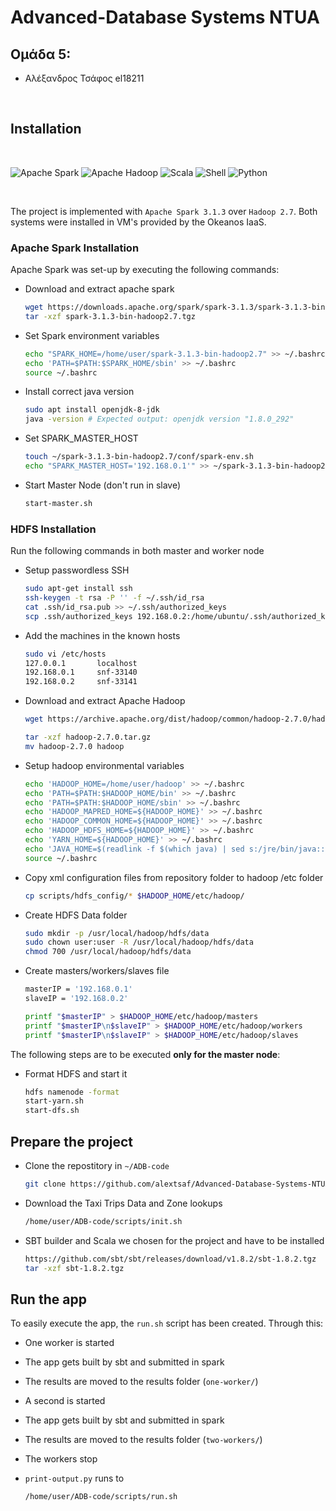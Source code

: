 # Advanced-Database Systems NTUA


## Ομάδα 5:
 - Αλέξανδρος Τσάφος el18211
 <br>

## Installation
<br>

![Apache Spark](https://img.shields.io/static/v1?style=for-the-badge&message=Apache+Spark&color=E25A1C&logo=Apache+Spark&logoColor=FFFFFF&label=)
![Apache Hadoop](https://img.shields.io/static/v1?style=for-the-badge&message=Apache+Hadoop&color=222222&logo=Apache+Hadoop&logoColor=F1F100&label=)
![Scala](https://img.shields.io/static/v1?style=for-the-badge&message=Scala&color=DC322F&logo=Scala&logoColor=FFFFFF&label=)
![Shell](https://img.shields.io/static/v1?style=for-the-badge&message=Shell&color=222222&logo=Shell&logoColor=FFD500&label=)
![Python](https://img.shields.io/badge/python-3670A0?style=for-the-badge&logo=python&logoColor=ffdd54)

<br>

The project is implemented with `Apache Spark 3.1.3` over `Hadoop 2.7`. Both systems were installed in VM's provided by the Okeanos IaaS.

### Apache Spark Installation

Apache Spark was set-up by executing the following commands:

- Download and extract apache spark
  ```bash
  wget https://downloads.apache.org/spark/spark-3.1.3/spark-3.1.3-bin-hadoop2.7.tgz
  tar -xzf spark-3.1.3-bin-hadoop2.7.tgz
  ```

- Set Spark environment variables
  ```bash
  echo "SPARK_HOME=/home/user/spark-3.1.3-bin-hadoop2.7" >> ~/.bashrc
  echo 'PATH=$PATH:$SPARK_HOME/sbin' >> ~/.bashrc
  source ~/.bashrc
  ```

- Install correct java version
  ```bash
  sudo apt install openjdk-8-jdk
  java -version # Expected output: openjdk version "1.8.0_292"
  ```

- Set SPARK_MASTER_HOST
  ```bash
  touch ~/spark-3.1.3-bin-hadoop2.7/conf/spark-env.sh
  echo "SPARK_MASTER_HOST='192.168.0.1'" >> ~/spark-3.1.3-bin-hadoop2.7/conf/spark-env.sh
  ```
- Start Master Node (don't run in slave)
  ```bash
  start-master.sh
  ```


### HDFS Installation
Run the following commands in both master and worker node

- Setup passwordless SSH
  ```bash
  sudo apt-get install ssh
  ssh-keygen -t rsa -P '' -f ~/.ssh/id_rsa
  cat .ssh/id_rsa.pub >> ~/.ssh/authorized_keys
  scp .ssh/authorized_keys 192.168.0.2:/home/ubuntu/.ssh/authorized_keys
  ```

- Add the machines in the known hosts 

  ```bash
  sudo vi /etc/hosts
  127.0.0.1       localhost
  192.168.0.1     snf-33140 
  192.168.0.2     snf-33141
  ```

- Download and extract Apache Hadoop
  ```bash
  wget https://archive.apache.org/dist/hadoop/common/hadoop-2.7.0/hadoop-2.7.0.tar.gz

  tar -xzf hadoop-2.7.0.tar.gz
  mv hadoop-2.7.0 hadoop
  ```

- Setup hadoop environmental variables
  ```bash
  echo 'HADOOP_HOME=/home/user/hadoop' >> ~/.bashrc
  echo 'PATH=$PATH:$HADOOP_HOME/bin' >> ~/.bashrc
  echo 'PATH=$PATH:$HADOOP_HOME/sbin' >> ~/.bashrc
  echo 'HADOOP_MAPRED_HOME=${HADOOP_HOME}' >> ~/.bashrc
  echo 'HADOOP_COMMON_HOME=${HADOOP_HOME}' >> ~/.bashrc
  echo 'HADOOP_HDFS_HOME=${HADOOP_HOME}' >> ~/.bashrc
  echo 'YARN_HOME=${HADOOP_HOME}' >> ~/.bashrc
  echo 'JAVA_HOME=$(readlink -f $(which java) | sed s:/jre/bin/java::g)' >> ~/.bashrc
  source ~/.bashrc
  ```
- Copy xml configuration files from repository folder to hadoop /etc folder

  ``` bash
  cp scripts/hdfs_config/* $HADOOP_HOME/etc/hadoop/
  ```

- Create HDFS Data folder
  ```bash
  sudo mkdir -p /usr/local/hadoop/hdfs/data
  sudo chown user:user -R /usr/local/hadoop/hdfs/data
  chmod 700 /usr/local/hadoop/hdfs/data
  ```
- Create masters/workers/slaves file
  ```bash
  masterIP = '192.168.0.1'
  slaveIP = '192.168.0.2'

  printf "$masterIP" > $HADOOP_HOME/etc/hadoop/masters
  printf "$masterIP\n$slaveIP" > $HADOOP_HOME/etc/hadoop/workers
  printf "$masterIP\n$slaveIP" > $HADOOP_HOME/etc/hadoop/slaves
  ```

 The following steps are to be executed **only for the master node**:


- Format HDFS and start it
  ```bash
  hdfs namenode -format
  start-yarn.sh
  start-dfs.sh
  ```

## Prepare the project
- Clone the repostitory in `~/ADB-code`
  ```bash
  git clone https://github.com/alextsaf/Advanced-Database-Systems-NTUA.git ~/ADB-code
  ```

- Download the Taxi Trips Data and Zone lookups
  ```bash
  /home/user/ADB-code/scripts/init.sh
  ```

- SBT builder and Scala we chosen for the project and have to be installed
  ```bash
  https://github.com/sbt/sbt/releases/download/v1.8.2/sbt-1.8.2.tgz
  tar -xzf sbt-1.8.2.tgz
  ```

## Run the app

To easily execute the app, the `run.sh` script has been created. Through this:
- One worker is started
- The app gets built by sbt and submitted in spark
- The results are moved to the results folder (`one-worker/`)
- A second is started
- The app gets built by sbt and submitted in spark
- The results are moved to the results folder (`two-workers/`)
- The workers stop
- `print-output.py` runs to 

  ```bash
  /home/user/ADB-code/scripts/run.sh
  ```


